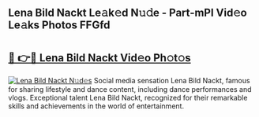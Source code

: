 ## Lena Bild Nackt Le𝚊k𝚎d N𝚞𝚍e - Part-mPI Vid𝚎o Le𝚊ks Photos FFGfd

# <h2><a href="http://fb6hrb.evod.top/?m=Lena+Bild+Nackt">🔗 👉🔴 Lena Bild Nackt Vid𝚎o Ph𝚘t𝚘s</a></h2>

[![Lena Bild Nackt N𝚞d𝚎s](https://i.imgur.com/8V9OHl7.gif)](http://fb6hrb.evod.top/?m=Lena+Bild+Nackt)
Social media sensation Lena Bild Nackt, famous for sharing lifestyle and dance content, including dance performances and vlogs. Exceptional talent Lena Bild Nackt, recognized for their remarkable skills and achievements in the world of entertainment. 
